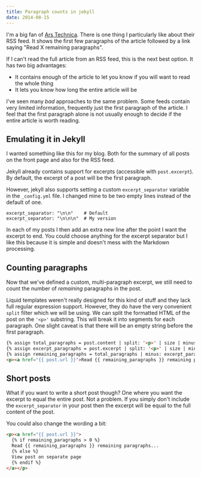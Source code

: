 ```yaml
---
title: Paragraph counts in jekyll
date: 2014-08-15
---
```


I'm a big fan of [Ars Technica](http://arstechnica.com/). There is one thing I particularly like about their RSS feed. It shows the first few paragraphs of the article followed by a link saying "Read X remaining paragraphs". 

If I can't read the full article from an RSS feed, this is the next best option. It has two big advantages: 

- It contains enough of the article to let you know if you will want to read the whole thing
- It lets you know how long the entire article will be


I've seen many *bad* approaches to the same problem. Some feeds contain very limited information, frequently just the first paragraph of the article. I feel that the first paragraph alone is not usually enough to decide if the entire article is worth reading. 

## Emulating it in Jekyll

I wanted something like this for my blog. Both for the summary of all posts on the front page and also for the RSS feed. 

Jekyll already contains support for excerpts (accessible with `post.excerpt`). By default, the excerpt of a post will be the first paragraph. 

However, jekyll also supports setting a custom `excerpt_separator` variable in the `_config.yml` file. I changed mine to be two empty lines instead of the default of one. 

```
excerpt_separator: "\n\n"    # Default
excerpt_separator: "\n\n\n"  # My version
```

In each of my posts I then add an extra new line after the point I want the excerpt to end. You could choose anything for the excerpt separator but I like this because it is simple and doesn't mess with the Markdown processing. 

## Counting paragraphs

Now that we've defined a custom, multi-paragraph excerpt, we still need to count the number of *remaining* paragraphs in the post. 

Liquid templates weren't really designed for this kind of stuff and they lack full regular expression support. However, they do have the very convenient `split` filter which we will be using. We can split the formatted HTML of the post on the `'<p>'` substring. This will break it into segments for each paragraph. One slight caveat is that there will be an empty string before the first paragraph.

```html
{% assign total_paragraphs = post.content | split: '<p>' | size | minus: 1 %}
{% assign excerpt_paragraphs = post.excerpt | split: '<p>' | size | minus: 1 %}
{% assign remaining_paragraphs = total_paragraphs | minus: excerpt_paragraphs %}
<p><a href="{{ post.url }}">Read {{ remaining_paragraphs }} remaining paragraphs...</a></p>
```

## Short posts

What if you want to write a short post though? One where you want the excerpt to equal the entire post. Not a problem. If you simply don't include the `excerpt_separator` in your post then the excerpt will be equal to the full content of the post. 

You could also change the wording a bit:

```html
<p><a href="{{ post.url }}">
  {% if remaining_paragraphs > 0 %}
  Read {{ remaining_paragraphs }} remaining paragraphs...
  {% else %}
  View post on separate page
  {% endif %}
</a></p>
```
